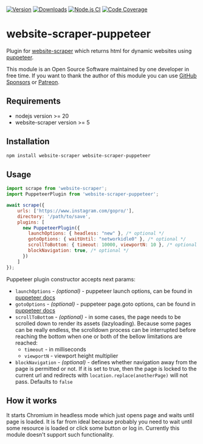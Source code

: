[![Version](https://img.shields.io/npm/v/website-scraper-puppeteer.svg?style=flat)](https://www.npmjs.org/package/website-scraper-puppeteer)
[![Downloads](https://img.shields.io/npm/dm/website-scraper-puppeteer.svg?style=flat)](https://www.npmjs.org/package/website-scraper-puppeteer)
[![Node.js CI](https://github.com/website-scraper/website-scraper-puppeteer/actions/workflows/node.js.yml/badge.svg)](https://github.com/website-scraper/website-scraper-puppeteer)
[![Code Coverage](https://qlty.sh/gh/website-scraper/projects/website-scraper-puppeteer/coverage.svg)](https://qlty.sh/gh/website-scraper/projects/website-scraper-puppeteer)

# website-scraper-puppeteer
Plugin for [website-scraper](https://github.com/website-scraper/node-website-scraper) which returns html for dynamic websites using [puppeteer](https://github.com/puppeteer/puppeteer).

This module is an Open Source Software maintained by one developer in free time. If you want to thank the author of this module you can use [GitHub Sponsors](https://github.com/sponsors/s0ph1e) or [Patreon](https://www.patreon.com/s0ph1e).

## Requirements
* nodejs version >= 20
* website-scraper version >= 5

## Installation
```sh
npm install website-scraper website-scraper-puppeteer
```

## Usage
```javascript
import scrape from 'website-scraper';
import PuppeteerPlugin from 'website-scraper-puppeteer';

await scrape({
    urls: ['https://www.instagram.com/gopro/'],
    directory: '/path/to/save',
    plugins: [ 
      new PuppeteerPlugin({
        launchOptions: { headless: "new" }, /* optional */
        gotoOptions: { waitUntil: "networkidle0" }, /* optional */
        scrollToBottom: { timeout: 10000, viewportN: 10 }, /* optional */
        blockNavigation: true, /* optional */
      })
    ]
});
```
Puppeteer plugin constructor accepts next params:
* `launchOptions` - *(optional)* - puppeteer launch options, can be found in [puppeteer docs](https://github.com/puppeteer/puppeteer/blob/main/docs/api/puppeteer.puppeteerlaunchoptions.md)
* `gotoOptions` - *(optional)* - puppeteer page.goto options, can be found in [puppeteer docs](https://github.com/puppeteer/puppeteer/blob/main/docs/api/puppeteer.frame.goto.md#parameters)
* `scrollToBottom` - *(optional)* - in some cases, the page needs to be scrolled down to render its assets (lazyloading). Because some pages can be really endless, the scrolldown process can be interrupted before reaching the bottom when one or both of the bellow limitations are reached:
    * `timeout` - in milliseconds
    * `viewportN` - viewport height multiplier
* `blockNavigation` - *(optional)* - defines whether navigation away from the page is permitted or not. If it is set to true, then the page is locked to the current url and redirects with `location.replace(anotherPage)` will not pass. Defaults to `false`

## How it works
It starts Chromium in headless mode which just opens page and waits until page is loaded.
It is far from ideal because probably you need to wait until some resource is loaded or click some button or log in. Currently this module doesn't support such functionality.
